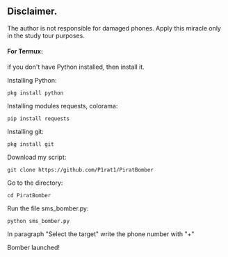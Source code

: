 Disclaimer.
----------
The author is not responsible for damaged phones. Apply this miracle only in the study tour purposes.


#### For Termux:

if you don't have Python installed, then install it.

Installing Python:

`pkg install python`

Installing modules requests, colorama:

`pip install requests`

Installing git:

`pkg install git`

Download my script:

`git clone https://github.com/P1rat1/PiratBomber`

Go to the directory:

`cd PiratBomber`

Run the file sms_bomber.py:

`python sms_bomber.py`

In paragraph "Select the target" write the phone number with "+"

Bomber launched!

